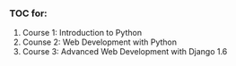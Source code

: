 ### TOC for:

1. Course 1: Introduction to Python
2. Counse 2: Web Development with Python
3. Course 3: Advanced Web Development with Django 1.6
